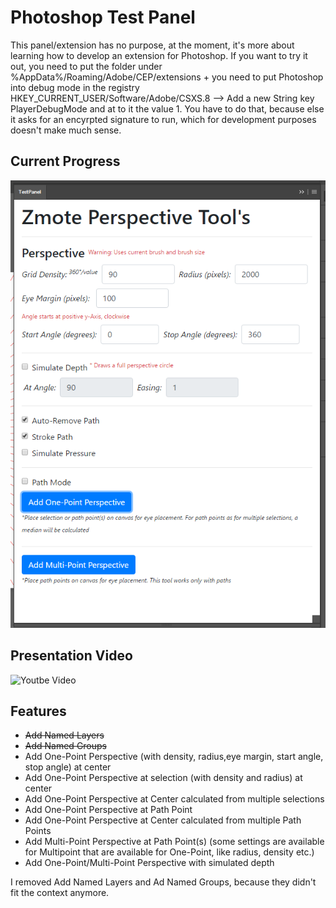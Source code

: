 # Photoshop Test Panel
This panel/extension has no purpose, at the moment, it's more about learning how to develop an extension for Photoshop. If you want to try it out, you need to put the folder under %AppData%/Roaming/Adobe/CEP/extensions + you need to put Photoshop into debug mode in the registry HKEY_CURRENT_USER/Software/Adobe/CSXS.8 --> Add a new String key PlayerDebugMode and at to it the value 1.
You have to do that, because else it asks for an encyrpted signature to run, which for development purposes doesn't make much sense.

## Current Progress
![alt text](https://github.com/Zmote/PhotoshopTestPanel/blob/master/screenshots/testpanel.png)  
## Presentation Video
![Youtbe Video](https://www.youtube.com/watch?v=retbm9ffJTg&list=PLqPGjCOaSLWFjFn0jlo1Khh5U6gL6rAWp)

## Features
- ~~Add Named Layers~~
- ~~Add Named Groups~~
- Add One-Point Perspective (with density, radius,eye margin, start angle, stop angle) at center
- Add One-Point Perspective at selection (with density and radius) at center
- Add One-Point Perspective at Center calculated from multiple selections
- Add One-Point Perspective at Path Point
- Add One-Point Perspective at Center calculated from multiple Path Points
- Add Multi-Point Perspective at Path Point(s) (some settings are available for Multipoint that are available for One-Point, like radius, density etc.)
- Add One-Point/Multi-Point Perspective with simulated depth

I removed Add Named Layers and Ad Named Groups, because they didn't fit the context anymore.
